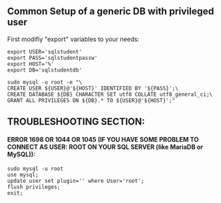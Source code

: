 ## Common Setup of a generic DB with privileged user

First modifiy "export" variables to your needs:
````
export USER='sqlstudent'
export PASS='sqlstudentpassw'
export HOST='%'
export DB='sqlstudentdb'

sudo mysql -u root -e "\
CREATE USER ${USER}@'${HOST}' IDENTIFIED BY '${PASS}';\
CREATE DATABASE ${DB} CHARACTER SET utf8 COLLATE utf8_general_ci;\
GRANT ALL PRIVILEGES ON ${DB}.* TO ${USER}@'${HOST}';"
````

## TROUBLESHOOTING SECTION:

#### ERROR 1698 OR 1044 OR 1045 (IF YOU HAVE SOME PROBLEM TO CONNECT AS USER: ROOT ON YOUR SQL SERVER (like MariaDB or MySQL)):
````
sudo mysql -u root
use mysql;
update user set plugin='' where User='root';
flush privileges;
exit;
````
